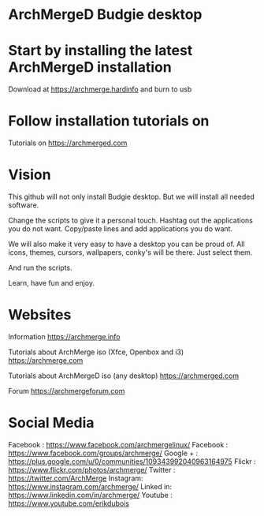 # ArchMergeD Budgie desktop

# Start by installing the latest ArchMergeD installation

Download at https://archmerge.hardinfo and burn to usb

# Follow installation tutorials on

Tutorials on https://archmerged.com

# Vision

This github will not only install Budgie desktop.
But we will install all needed software.

Change the scripts to give it a personal touch.
Hashtag out the applications you do not want.
Copy/paste lines and add applications you do want.

We will also make it very easy to have a desktop you can be proud of.
All icons, themes, cursors, wallpapers, conky's  will be there.
Just select them.

And run the scripts.

Learn, have fun and enjoy.


# Websites

Information
https://archmerge.info

Tutorials about ArchMerge iso (Xfce, Openbox and i3)
https://archmerge.com

Tutorials about ArchMergeD iso (any desktop)
https://archmerged.com

Forum
https://archmergeforum.com


# Social Media

Facebook : https://www.facebook.com/archmergelinux/
Facebook : https://www.facebook.com/groups/archmerge/
Google + : https://plus.google.com/u/0/communities/109343992040963164975
Flickr   : https://www.flickr.com/photos/archmerge/
Twitter  : https://twitter.com/ArchMerge
Instagram: https://www.instagram.com/archmerge/
Linked in: https://www.linkedin.com/in/archmerge/
Youtube  : https://www.youtube.com/erikdubois
